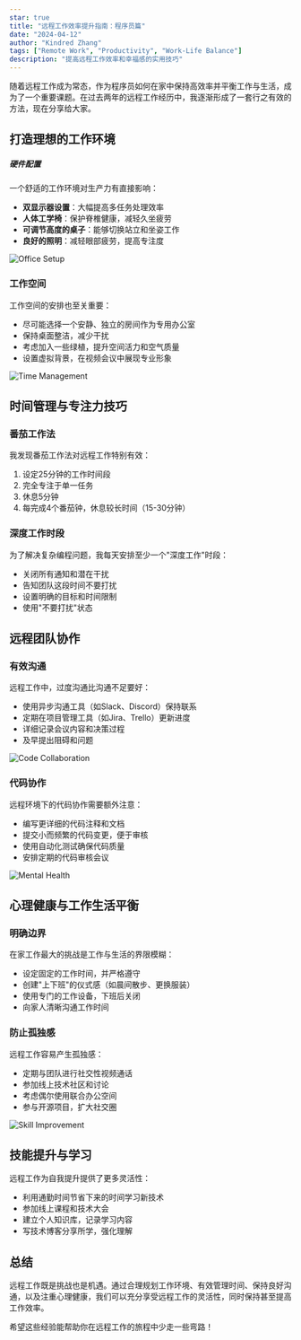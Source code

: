```yaml
---
star: true
title: "远程工作效率提升指南：程序员篇"
date: "2024-04-12"
author: "Kindred Zhang"
tags: ["Remote Work", "Productivity", "Work-Life Balance"]
description: "提高远程工作效率和幸福感的实用技巧"
---
```


随着远程工作成为常态，作为程序员如何在家中保持高效率并平衡工作与生活，成为了一个重要课题。在过去两年的远程工作经历中，我逐渐形成了一套行之有效的方法，现在分享给大家。

## 打造理想的工作环境

##### 硬件配置

一个舒适的工作环境对生产力有直接影响：

- **双显示器设置**：大幅提高多任务处理效率
- **人体工学椅**：保护脊椎健康，减轻久坐疲劳
- **可调节高度的桌子**：能够切换站立和坐姿工作
- **良好的照明**：减轻眼部疲劳，提高专注度

![Office Setup](https://via.placeholder.com/150)

### 工作空间

工作空间的安排也至关重要：

- 尽可能选择一个安静、独立的房间作为专用办公室
- 保持桌面整洁，减少干扰
- 考虑加入一些绿植，提升空间活力和空气质量
- 设置虚拟背景，在视频会议中展现专业形象

![Time Management](https://via.placeholder.com/150)

## 时间管理与专注力技巧

### 番茄工作法

我发现番茄工作法对远程工作特别有效：

1. 设定25分钟的工作时间段
2. 完全专注于单一任务
3. 休息5分钟
4. 每完成4个番茄钟，休息较长时间（15-30分钟）

### 深度工作时段

为了解决复杂编程问题，我每天安排至少一个"深度工作"时段：

- 关闭所有通知和潜在干扰
- 告知团队这段时间不要打扰
- 设置明确的目标和时间限制
- 使用"不要打扰"状态

## 远程团队协作

### 有效沟通

远程工作中，过度沟通比沟通不足要好：

- 使用异步沟通工具（如Slack、Discord）保持联系
- 定期在项目管理工具（如Jira、Trello）更新进度
- 详细记录会议内容和决策过程
- 及早提出阻碍和问题

![Code Collaboration](https://via.placeholder.com/150)

### 代码协作

远程环境下的代码协作需要额外注意：

- 编写更详细的代码注释和文档
- 提交小而频繁的代码变更，便于审核
- 使用自动化测试确保代码质量
- 安排定期的代码审核会议

![Mental Health](https://via.placeholder.com/150)

## 心理健康与工作生活平衡

### 明确边界

在家工作最大的挑战是工作与生活的界限模糊：

- 设定固定的工作时间，并严格遵守
- 创建"上下班"的仪式感（如晨间散步、更换服装）
- 使用专门的工作设备，下班后关闭
- 向家人清晰沟通工作时间

### 防止孤独感

远程工作容易产生孤独感：

- 定期与团队进行社交性视频通话
- 参加线上技术社区和讨论
- 考虑偶尔使用联合办公空间
- 参与开源项目，扩大社交圈

![Skill Improvement](https://via.placeholder.com/150)

## 技能提升与学习

远程工作为自我提升提供了更多灵活性：

- 利用通勤时间节省下来的时间学习新技术
- 参加线上课程和技术大会
- 建立个人知识库，记录学习内容
- 写技术博客分享所学，强化理解

## 总结

远程工作既是挑战也是机遇。通过合理规划工作环境、有效管理时间、保持良好沟通，以及注重心理健康，我们可以充分享受远程工作的灵活性，同时保持甚至提高工作效率。

希望这些经验能帮助你在远程工作的旅程中少走一些弯路！
